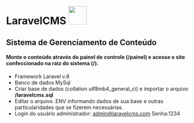 # LaravelCMS <img src="https://user-images.githubusercontent.com/61060100/98760026-1c8b3200-23b1-11eb-95e1-19521982f3be.png" width="50"> 

## Sistema de Gerenciamento de Conteúdo

#### Monte o conteúdo através do painel de controle (/painel) e acesse o site confeccionado na raiz do sistema (/).


- Framework Laravel v.8
- Banco de dados MySql
- Criar base de dados (collation utf8mb4_general_ci) e importar o arquivo <strong>/laravelcms.sql</strong>
- Editar o arquivo .ENV informando dados de sua base e outras particularidades que se fizerem necessárias.
- Login do usuário administrador: admin@laravelcms.com Senha:1234
